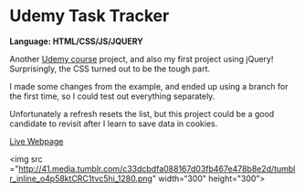 # Udemy Task Tracker
<strong>Language: HTML/CSS/JS/JQUERY</strong>

Another <a href="https://www.udemy.com/the-web-developer-bootcamp">Udemy course</a> project, and also my first project using jQuery! Surprisingly, the CSS turned out to be the tough part.

I made some changes from the example, and ended up using a branch for the first time, so I could test out everything separately.  

Unfortunately a refresh resets the list, but this project could be a good candidate to revisit after I learn to save data in cookies. 

<a href="http://dargacode.github.io/UdemyTaskTracker/">Live Webpage</a>

<img src ="http://41.media.tumblr.com/c33dcbdfa088167d03fb467e478b8e2d/tumblr_inline_o4p58ktCRC1tvc5hi_1280.png" width=“300" height="300">
